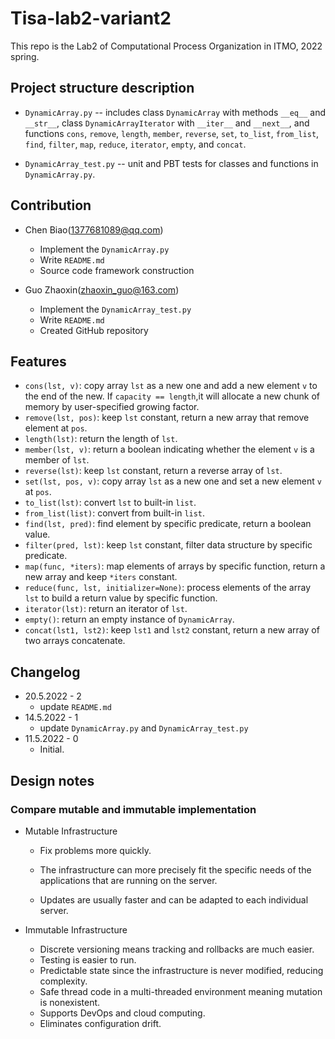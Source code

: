 # Tisa-lab2-variant2

This repo is the Lab2 of Computational Process Organization in ITMO, 2022 spring.

## Project structure description

* `DynamicArray.py` -- includes class `DynamicArray` with methods `__eq__` and `__str__`,
 class `DynamicArrayIterator` with `__iter__` and `__next__`,
 and functions `cons`, `remove`, `length`, `member`, `reverse`, `set`,
 `to_list`, `from_list`,
 `find`, `filter`, `map`, `reduce`, `iterator`, `empty`, and `concat`.

* `DynamicArray_test.py` -- unit and PBT tests for classes and functions in `DynamicArray.py`.

## Contribution

* Chen Biao(1377681089@qq.com)
  * Implement the `DynamicArray.py`
  * Write `README.md`
  * Source code framework construction

* Guo Zhaoxin(zhaoxin_guo@163.com)
  * Implement the `DynamicArray_test.py`
  * Write `README.md`
  * Created GitHub repository

## Features

* `cons(lst, v)`: copy array `lst` as a new one and add
 a new element `v` to the end of the new.
 If `capacity == length`,it will allocate a new chunk of memory
 by user-specified growing factor.
* `remove(lst, pos)`: keep `lst` constant, return a new array
 that remove element at `pos`.
* `length(lst)`: return the length of `lst`.
* `member(lst, v)`: return a boolean indicating whether
 the element `v` is a member of `lst`.
* `reverse(lst)`:  keep `lst` constant, return a reverse array of `lst`.
* `set(lst, pos, v)`: copy array `lst` as a new one and
 set a new element `v` at `pos`.
* `to_list(lst)`: convert `lst` to built-in `list`.
* `from_list(list)`: convert from built-in `list`.
* `find(lst, pred)`: find element by specific predicate, return a boolean value.
* `filter(pred, lst)`: keep `lst` constant, filter data structure by specific predicate.
* `map(func, *iters)`: map elements of arrays by specific function,
 return a new array and keep `*iters` constant.
* `reduce(func, lst, initializer=None)`: process elements of the array `lst` to
 build a return value by
 specific function.
* `iterator(lst)`: return an iterator of `lst`.
* `empty()`: return an empty instance of `DynamicArray`.
* `concat(lst1, lst2)`: keep `lst1` and `lst2` constant,
 return a new array of two arrays concatenate.

## Changelog

* 20.5.2022 - 2
  * update `README.md`
* 14.5.2022 - 1
  * update `DynamicArray.py` and `DynamicArray_test.py`
* 11.5.2022 - 0
  * Initial.

## Design notes

### Compare mutable and immutable implementation

* Mutable Infrastructure

  * Fix problems more quickly.

  * The infrastructure can more precisely fit the specific needs of the applications that are running on the server.

  * Updates are usually faster and can be adapted to each individual server.

* Immutable Infrastructure

  * Discrete versioning means tracking and rollbacks are much easier.
  * Testing is easier to run.
  * Predictable state since the infrastructure is never modified, reducing complexity.
  * Safe thread code in a multi-threaded environment meaning mutation is nonexistent.
  * Supports DevOps and cloud computing.
  * Eliminates configuration drift.

